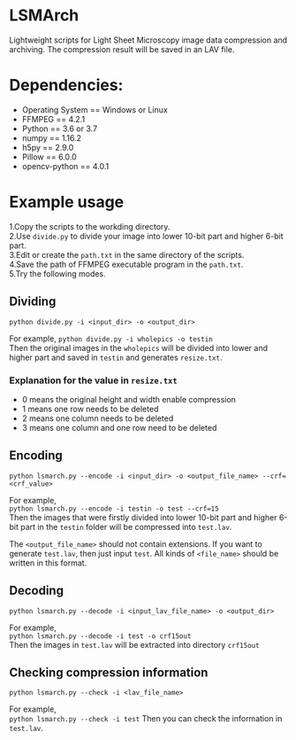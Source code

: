 # LSMArch
Lightweight scripts for Light Sheet Microscopy image data compression and archiving. The compression result will be saved in an LAV file.

# Dependencies:
* Operating System == Windows or Linux
* FFMPEG == 4.2.1
* Python == 3.6 or 3.7
* numpy == 1.16.2
* h5py == 2.9.0
* Pillow == 6.0.0
* opencv-python == 4.0.1

# Example usage
1.Copy the scripts to the workding directory.  
2.Use `divide.py` to divide your image into lower 10-bit part and higher 6-bit part.  
3.Edit or create the `path.txt` in the same directory of the scripts.  
4.Save the path of FFMPEG executable program in the `path.txt`.  
5.Try the following modes.

## Dividing
`python divide.py -i <input_dir> -o <output_dir>`  

For example,
`python divide.py -i wholepics -o testin`  
Then the original images in the `wholepics` will be divided into lower and higher part and saved in `testin` and generates `resize.txt`.

### Explanation for the value in `resize.txt`
* 0 means the original height and width enable compression
* 1 means one row needs to be deleted
* 2 means one column needs to be deleted
* 3 means one column and one row need to be deleted


## Encoding
`python lsmarch.py --encode -i <input_dir> -o <output_file_name> --crf=<crf_value>`  

For example,  
`python lsmarch.py --encode -i testin -o test --crf=15`  
Then the images that were firstly divided into lower 10-bit part and higher 6-bit part in the `testin` folder will be compressed into `test.lav`.

The `<output_file_name>` should not contain extensions. If you want to generate `test.lav`, then just input `test`. All kinds of `<file_name>` should be written in this format.
## Decoding
`python lsmarch.py --decode -i <input_lav_file_name> -o <output_dir>`  

For example,  
`python lsmarch.py --decode -i test -o crf15out`  
Then the images in `test.lav` will be extracted into directory `crf15out`

## Checking compression information
`python lsmarch.py --check -i <lav_file_name>`  

For example,  
`python lsmarch.py --check -i test`
Then you can check the information in `test.lav`.

